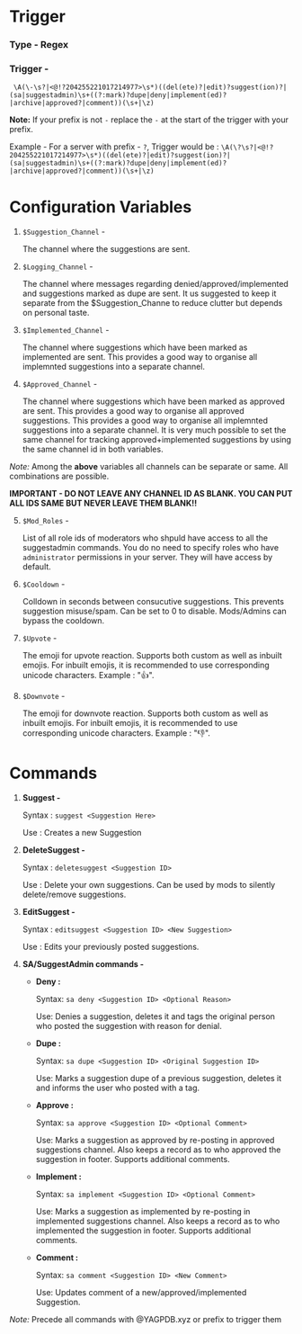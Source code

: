 # Trigger 

### Type - Regex

### Trigger -

	 \A(\-\s?|<@!?204255221017214977>\s*)((del(ete)?|edit)?suggest(ion)?|(sa|suggestadmin)\s+((?:mark)?dupe|deny|implement(ed)?|archive|approved?|comment))(\s+|\z)

**Note:** If your prefix is not `-` replace the `-` at the start of the trigger with your prefix.

Example - For a server with prefix - `?`, Trigger would be : `\A(\?\s?|<@!?204255221017214977>\s*)((del(ete)?|edit)?suggest(ion)?|(sa|suggestadmin)\s+((?:mark)?dupe|deny|implement(ed)?|archive|approved?|comment))(\s+|\z)`


# Configuration Variables

1. `$Suggestion_Channel` -

	The channel where the suggestions are sent.

2. `$Logging_Channel` - 

	The channel where messages regarding denied/approved/implemented and suggestions marked as dupe are sent. It us suggested to keep it separate from the $Suggestion_Channe to reduce clutter but depends on personal taste. 

3. `$Implemented_Channel` -
	
	The channel where suggestions which have been marked as implemented are sent. This provides a good way to organise all implemnted suggestions into a separate channel.
	
4. `$Approved_Channel` -
	
	The channel where suggestions which have been marked as approved are sent. This provides a good way to organise all approved suggestions. This provides a good way to organise all implemnted suggestions into a separate channel. It is very much possible to set the same channel for tracking approved+implemented suggestions by using the same channel id in both variables.

*Note:* Among the **above** variables all channels can be separate or same. All combinations are possible. 

**IMPORTANT - DO NOT LEAVE ANY CHANNEL ID AS BLANK. YOU CAN PUT ALL IDS SAME BUT NEVER LEAVE THEM BLANK!!**

5. `$Mod_Roles` -

	List of all role ids of moderators who shpuld have access to all the suggestadmin commands. You do no need to specify roles who have `administrator` permissions in your server. They will have access by default.

6. `$Cooldown` -

	Colldown in seconds between consucutive suggestions. This prevents suggestion misuse/spam. Can be set to 0 to disable. Mods/Admins can bypass the cooldown.

7. `$Upvote` -

	The emoji for upvote reaction. Supports both custom as well as inbuilt emojis. For inbuilt emojis, it is recommended to use corresponding unicode characters. Example : "👍".
	
8. `$Downvote` -

	The emoji for downvote reaction. Supports both custom as well as inbuilt emojis. For inbuilt emojis, it is recommended to use corresponding unicode characters. Example : "👎".


# Commands

 1. **Suggest -**
 
	Syntax : `suggest <Suggestion Here>`
  
	Use : Creates a new Suggestion
		 
 2. **DeleteSuggest -**
 
	Syntax : `deletesuggest <Suggestion ID>`
  
	Use : Delete your own suggestions. Can be used by mods to silently delete/remove suggestions.	
		
 3. **EditSuggest -**
 
	Syntax : `editsuggest <Suggestion ID> <New Suggestion>`
  
	Use : Edits your previously posted suggestions.
	 
 4. **SA/SuggestAdmin commands -**
 
    - **Deny :** 
          
         Syntax: `sa deny <Suggestion ID> <Optional Reason>`
         
         Use: Denies a suggestion, deletes it and tags the original person who posted the suggestion with reason for denial.
	 
    - **Dupe :**
      
        Syntax: `sa dupe <Suggestion ID> <Original Suggestion ID>`
        
        Use: Marks a suggestion dupe of a previous suggestion, deletes it and informs the user who posted with a tag.
	 
    - **Approve :**
          
         Syntax: `sa approve <Suggestion ID> <Optional Comment>`
         
         Use: Marks a suggestion as approved by re-posting in approved suggestions channel. Also keeps a record as to who approved the suggestion in footer. Supports additional comments.
  
    - **Implement :**
          
         Syntax: `sa implement <Suggestion ID> <Optional Comment>`
         
         Use: Marks a suggestion as implemented by re-posting in implemented suggestions channel. Also keeps a record as to who implemented the suggestion in footer. Supports additional comments.
  

    - **Comment :**
          
         Syntax: `sa comment <Suggestion ID> <New Comment>`
         
         Use: Updates comment of a new/approved/implemented Suggestion.
  
    
*Note:* Precede all commands with @YAGPDB.xyz or prefix to trigger them
